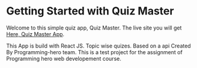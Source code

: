 # Getting Started with Quiz Master

Welcome to this simple quiz app, Quiz Master. The live site you will get [Here, Quiz Master App](https://quiz-master-cb.netlify.app/).

This App is build with React JS. Topic wise quizes. Based on a api Created By Programming-hero team. This is a test project for the assignment of Programming hero web developement course.

